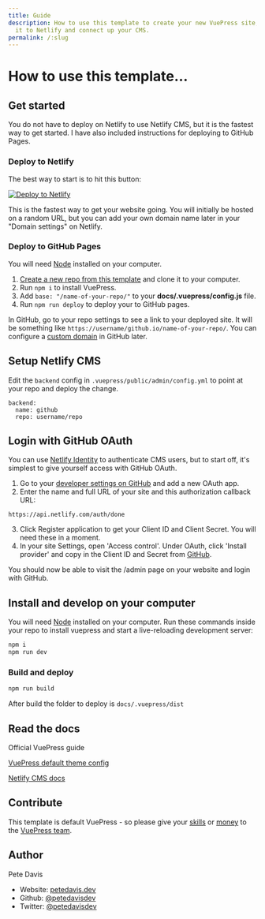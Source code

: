 ```yaml
---
title: Guide
description: How to use this template to create your new VuePress site, deploy
  it to Netlify and connect up your CMS.
permalink: /:slug
---
```

# How to **use** this template...

## Get started

You do not have to deploy on Netlify to use Netlify CMS, but it is the fastest way to get started. I have also included instructions for deploying to GitHub Pages.

### Deploy to Netlify

The best way to start is to hit this button:

<a href="https://app.netlify.com/start/deploy?repository=https://github.com/petedavisdev/VuePress-with-Netlify-CMS&amp;stack=cms"><img src="https://www.netlify.com/img/deploy/button.svg" alt="Deploy to Netlify"></a>

This is the fastest way to get your website going. You will initially be hosted on a random URL, but you can add your own domain name later in your "Domain settings" on Netlify.

### Deploy to GitHub Pages

You will need [Node](https://nodejs.org/) installed on your computer.

1. [Create a new repo from this template](https://github.com/petedavisdev/VuePress-with-Netlify-CMS/generate) and clone it to your computer.
2. Run `npm i` to install VuePress.
3. Add `base: "/name-of-your-repo/"` to your **docs/.vuepress/config.js** file.
4. Run `npm run deploy` to deploy your to GitHub pages.

In GitHub, go to your repo settings to see a link to your deployed site. It will be something like `https://username/github.io/name-of-your-repo/`. You can configure a [custom domain](https://help.github.com/en/github/working-with-github-pages/configuring-a-custom-domain-for-your-github-pages-site) in GitHub later.

## Setup Netlify CMS

Edit the `backend` config in `.vuepress/public/admin/config.yml` to point at your repo and deploy the change.

```
backend:
  name: github
  repo: username/repo
```

## Login with GitHub OAuth

You can use [Netlify Identity](https://docs.netlify.com/visitor-access/identity/) to authenticate CMS users, but to start off, it's simplest to give yourself access with GitHub OAuth.

1. Go to your [developer settings on GitHub](https://github.com/settings/developers) and add a new OAuth app.
2. Enter the name and full URL of your site and this authorization callback URL:

```
https://api.netlify.com/auth/done
```

3. Click Register application to get your Client ID and Client Secret. You will need these in a moment.
4. In your site Settings, open 'Access control'. Under OAuth, click 'Install provider' and copy in the Client ID and Secret from [GitHub](https://github.com/settings/developers).

You should now be able to visit the /admin page on your website and login with GitHub.

## Install and develop on your computer

You will need [Node](https://nodejs.org/) installed on your computer. Run these commands inside your repo to install vuepress and start a live-reloading development server:

```sh
npm i
npm run dev
```

### Build and deploy

```sh
npm run build
```

After build the folder to deploy is `docs/.vuepress/dist`

## Read the docs

Official VuePress guide

[VuePress default theme config](https://vuepress.vuejs.org/theme/default-theme-config.html)

[Netlify CMS docs](https://www.netlifycms.org/docs/intro/)

## Contribute

This template is default VuePress - so please give your [skills](https://github.com/vuejs/vuepress) or [money](https://opencollective.com/vuepress) to the [VuePress team](https://github.com/vuejs/vuepress).

## Author

Pete Davis

* Website: [petedavis.dev](https://petedavis.dev)
* Github: [@petedavisdev](https://github.com/petedavisdev)
* Twitter: [@petedavisdev](https://twitter.com/petedavisdev)